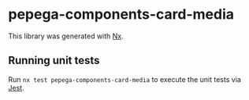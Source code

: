 # pepega-components-card-media

This library was generated with [Nx](https://nx.dev).

## Running unit tests

Run `nx test pepega-components-card-media` to execute the unit tests via [Jest](https://jestjs.io).
